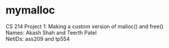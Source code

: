 # mymalloc
CS 214 Project 1: Making a custom version of malloc() and free()  <br>
Names: Akash Shah and Teerth Patel  <br>
NetIDs: ass209 and tp554


